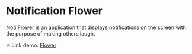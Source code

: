 
# Notification Flower

Noti Flower is an application that displays notifications on the screen with the purpose of making others laugh.

🔥 Link demo: [Flower](https://noti-flower.vercel.app/)


